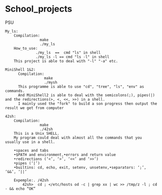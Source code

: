 # School_projects

PSU

    My_ls:
        Compilation:
                    make
                    ./my_ls
        How_to_use:
                  ./my_ls  ==  cmd "ls" in shell
                  ./my_ls -l == cmd "ls -l" in shell
        This project is able to deal with "-l" "-a" etc.
        
    MiniShell 1&2:
          Compilation:
                      make
                      ./mysh
          This programme is able to use "cd", "tree", "ls", "env" as commands.
          And MiniShell2 is able to deal with the semicolons(;), pipes(|) and the redirections(>, <, <<, >>) in a shell.
          I mainly used the "fork" to build a son progress then output the result we get from computer
          
    42sh:
        Compilation:
                    make
                    ./42sh
        This is a Unix SHELL.
        My program could deal with almost all the commands that you usually use in a shell.
        
        •spaces and tabs
        •$PATH and environment,•errors and return value
        •redirections (‘<’, ‘>’, ‘<<’ and ‘>>’)
        •pipes (‘|’)
        •builtins: cd, echo, exit, setenv, unsetenv,•separators: ‘;’, ‘&&’, ‘||’
        
        Expemple:. /42sh
            42sh>  cd ; </etc/hosts od -c | grep xx | wc >> /tmp/z -l ; cd - && echo “OK”
          
          
